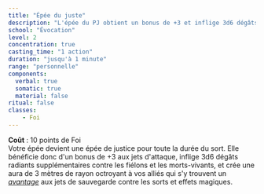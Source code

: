 ```yaml
---
title: "Épée du juste"
description: "L'épée du PJ obtient un bonus de +3 et inflige 3d6 dégâts supplémentaires."
school: "Évocation"
level: 2
concentration: true
casting_time: "1 action"
duration: "jusqu'à 1 minute"
range: "personnelle"
components:
  verbal: true
  somatic: true
  material: false
ritual: false
classes:
    - Foi
---
```

**Coût** : 10 points de Foi  
Votre épée devient une épée de justice pour toute la durée du sort. Elle bénéficie donc d'un bonus de +3 aux jets d'attaque, inflige 3d6 dégâts radiants supplémentaires contre les fiélons et les morts-vivants, et crée une aura de 3 mètres de rayon octroyant à vos alliés qui s'y trouvent un [_avantage_](/utiliser-les-caracteristiques/#avantage-et-desavantage) aux jets de sauvegarde contre les sorts et effets magiques.

